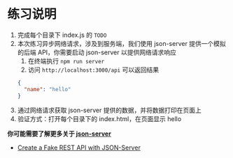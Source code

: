 # 练习说明

1. 完成每个目录下 index.js 的 `TODO`
2. 本次练习异步网络请求，涉及到服务端，我们使用 json-server 提供一个模拟的后端 API，你需要启动 json-server 以提供网络请求响应
   1. 在终端执行 `npm run server`
   2. 访问 `http://localhost:3000/api` 可以返回结果
    ```json
    { 
      "name": "hello" 
    }
    ```
3. 通过网络请求获取 json-server 提供的数据，并将数据打印在页面上
4. 验证方式：打开每个目录下的 index.html，在页面显示 hello

**你可能需要了解更多关于 [json-server](https://github.com/typicode/json-server)**
- [Create a Fake REST API with JSON-Server](https://www.youtube.com/watch?v=1zkgdLZEdwM)




